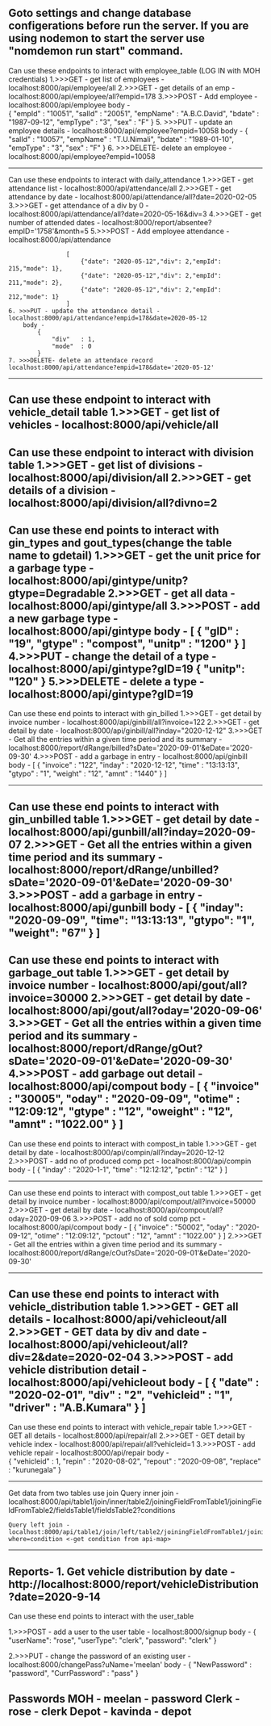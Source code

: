 Goto settings and change database configerations before run the server.
If you are using nodemon to start the server use "nomdemon run start" command.
------------------------------------------------------------------------------------------------
Can use these endpoints to interact with employee_table
(LOG IN with MOH credentials)
    1.>>>GET  - get list of employees     - localhost:8000/api/employee/all
    2.>>>GET  - get details of an emp     - localhost:8000/api/employee/all?empid=178
    3.>>>POST - Add employee              - localhost:8000/api/employee
        body -  
                    {
                            "empId"     : "10051",
                            "salId"     : "20051",
                            "empName"   : "A.B.C.David",
                            "bdate"     : "1987-09-12",
                            "empType"   : "3",
                            "sex"       : "F"
                    }
    5. >>>PUT - update an employee details - localhost:8000/api/employee?empid=10058
        body -  {
                    "salId"     : "10057",
                    "empName"   : "T.U.Nimali",
                    "bdate"     : "1989-01-10",
                    "empType"   : "3",
                    "sex"       : "F"
                }
    6. >>>DELETE- delete an employee       - localhost:8000/api/employee?empid=10058

------------------------------------------------------------------------------------------------
Can use these endpoints to interact with daily_attendance
    1.>>>GET  - get attendance list       - localhost:8000/api/attendance/all
    2.>>>GET  - get attendance by date    - localhost:8000/api/attendance/all?date=2020-02-05
    3.>>>GET  - get attendance of a div by 0 - localhost:8000/api/attendance/all?date=2020-05-16&div=3
    4.>>>GET  - get number of attended dates - localhost:8000/report/absentee?empID='1758'&month=5
    5.>>>POST - Add employee attendance   - localhost:8000/api/attendance

                    [
                        {"date": "2020-05-12","div": 2,"empId": 215,"mode": 1},
                        {"date": "2020-05-12","div": 2,"empId": 211,"mode": 2},
                        {"date": "2020-05-12","div": 2,"empId": 212,"mode": 1}
                    ]
    6. >>>PUT - update the attendance detail - localhost:8000/api/attendance?empid=178&date=2020-05-12
        body -  
            {
                "div"   : 1,
                "mode"  : 0
            }
    7. >>>DELETE- delete an attendace record      - localhost:8000/api/attendance?empid=178&date='2020-05-12'
------------------------------------------------------------------------------------------------
Can use these endpoint to interact with vehicle_detail table
    1.>>>GET - get list of vehicles       - localhost:8000/api/vehicle/all
------------------------------------------------------------------------------------------------
Can use these endpoint to interact with division table
    1.>>>GET - get list of divisions         - localhost:8000/api/division/all
    2.>>>GET - get details of a division     - localhost:8000/api/division/all?divno=2
------------------------------------------------------------------------------------------------
Can use these end points to interact with gin_types and gout_types(change the table name to gdetail)
    1.>>>GET - get the unit price for a garbage type - localhost:8000/api/gintype/unitp?gtype=Degradable
    2.>>>GET - get all data - localhost:8000/api/gintype/all
    3.>>>POST - add a new garbage type   - localhost:8000/api/gintype
        body -  [
                    {
                        "gID"   : "19",
                        "gtype" : "compost",
                        "unitp" : "1200"
                    }
                ]
    4.>>>PUT - change the detail of a type - localhost:8000/api/gintype?gID=19
            {
                "unitp": "120"
            }
    5.>>>DELETE - delete a type - localhost:8000/api/gintype?gID=19
------------------------------------------------------------------------------------------------
Can use these end points to interact with gin_billed
    1.>>>GET - get detail by invoice number   - localhost:8000/api/ginbill/all?invoice=122
    2.>>>GET - get detail by date   - localhost:8000/api/ginbill/all?inday="2020-12-12"
    3.>>>GET - Get all the entries within a given time period and its summary - 
            localhost:8000/report/dRange/billed?sDate='2020-09-01'&eDate='2020-09-30'
    4.>>>POST - add a garbage in entry   - localhost:8000/api/ginbill
        body -  [
                    {
                        "invoice"   :   "122",
                        "inday"     :   "2020-12-12",
                        "time"      :   "13:13:13",
                        "gtypo"     :   "1",
                        "weight"    :   "12",
                        "amnt"      :   "1440"
                    }
                ]
    

------------------------------------------------------------------------------------------------
Can use these end points to interact with gin_unbilled table
    1.>>>GET - get detail by date   - localhost:8000/api/gunbill/all?inday=2020-09-07
    2.>>>GET - Get all the entries within a given time period and its summary - 
            localhost:8000/report/dRange/unbilled?sDate='2020-09-01'&eDate='2020-09-30'
    3.>>>POST - add a garbage in entry   - localhost:8000/api/gunbill
        body -  [
                    {
                        "inday": "2020-09-09",
                        "time": "13:13:13",
                        "gtypo": "1",
                        "weight": "67"
                    }
                ]
------------------------------------------------------------------------------------------------
Can use these end points to interact with garbage_out table
    1.>>>GET - get detail by invoice number   - localhost:8000/api/gout/all?invoice=30000
    2.>>>GET - get detail by date   - localhost:8000/api/gout/all?oday='2020-09-06'
    3.>>>GET - Get all the entries within a given time period and its summary - 
            localhost:8000/report/dRange/gOut?sDate='2020-09-01'&eDate='2020-09-30'
    4.>>>POST - add garbage out detail  - localhost:8000/api/compout
        body -  [
                    {
                        "invoice"   :   "30005",
                        "oday"      :   "2020-09-09",
                        "otime"     :   "12:09:12",
                        "gtype"     :   "12",
                        "oweight"   :   "12",
                        "amnt"      :   "1022.00"
                    }
                ]
------------------------------------------------------------------------------------------------
Can use these end points to interact with compost_in table
    1.>>>GET - get detail by date   - localhost:8000/api/compin/all?inday=2020-12-12
    2.>>>POST - add no of produced comp pct   - localhost:8000/api/compin
        body -  [
                    {
                        "inday"   :   "2020-1-1",
                        "time"    :   "12:12:12",
                        "pctin"   :   "12"
                    }
                ]

------------------------------------------------------------------------------------------------
Can use these end points to interact with compost_out table
    1.>>>GET - get detail by invoice number   - localhost:8000/api/compout/all?invoice=50000
    2.>>>GET - get detail by date   - localhost:8000/api/compout/all?oday=2020-09-06
    3.>>>POST - add no of sold comp pct   - localhost:8000/api/compout
        body -  [
                    {
                        "invoice"   :   "50002",
                        "oday"      :   "2020-09-12",
                        "otime"     :   "12:09:12",
                        "pctout"    :   "12",
                        "amnt"      :   "1022.00"
                    }
                ]
    2.>>>GET - Get all the entries within a given time period and its summary - 
            localhost:8000/report/dRange/cOut?sDate='2020-09-01'&eDate='2020-09-30'

------------------------------------------------------------------------------------------------
Can use these end points to interact with vehicle_distribution table
    1.>>>GET - GET all details   - localhost:8000/api/vehicleout/all
    2.>>>GET - GET data by div and date   - localhost:8000/api/vehicleout/all?div=2&date=2020-02-04
    3.>>>POST - add vehicle distribution detail   - localhost:8000/api/vehicleout
        body -  [
                    {
                        "date"      :   "2020-02-01",
                        "div"       :   "2",
                        "vehicleid" :   "1",
                        "driver"    :   "A.B.Kumara"
                    }
                ]                       
------------------------------------------------------------------------------------------------
Can use these end points to interact with vehicle_repair table
    1.>>>GET - GET all details   - localhost:8000/api/repair/all
    2.>>>GET - GET detail by vehicle index   - localhost:8000/api/repair/all?vehicleid=1
    3.>>>POST - add vehicle repair   - localhost:8000/api/repair
        body -  
                {
                    "vehicleid" :   1,
                    "repin"     :   "2020-08-02",
                    "repout"    :   "2020-09-08",
                    "replace"   :   "kurunegala"
                }
                   
------------------------------------------------------------------------------------------------
Get data from two tables use join
    Query inner join - localhost:8000/api/table1/join/inner/table2/joiningFieldFromTable1/joiningFieldFromTable2/fieldsTable1/fieldsTable2?conditions

    Query left join - localhost:8000/api/table1/join/left/table2/joiningFieldFromTable1/joiningFieldFromTable2/fieldsTable1/fieldsTable2?where=condition <-get condition from api-map>


------------------------------------------------------------------------------------------------
Reports- 
    1. Get vehicle distribution by date - http://localhost:8000/report/vehicleDistribution?date=2020-9-14
------------------------------------------------------------------------------------------------
Can use these end points to interact with the user_table

1.>>>POST - add a user to the user table - localhost:8000/signup
    body - 
            {
                "userName": "rose",
                "userType": "clerk",
                "password": "clerk"
            }

2.>>>PUT - change the password of an existing user - localhost:8000/changePass?uName='meelan'
    body - 
            {
                "NewPassword" : "password",
                "CurrPassword" : "pass"
            }

Passwords
    MOH - meelan - password
    Clerk -rose - clerk
    Depot - kavinda - depot
------------------------------------------------------------------------------------------------
